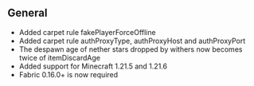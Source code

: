 ## General

- Added carpet rule fakePlayerForceOffline
- Added carpet rule authProxyType, authProxyHost and authProxyPort
- The despawn age of nether stars dropped by withers now becomes twice of itemDiscardAge
- Added support for Minecraft 1.21.5 and 1.21.6
- Fabric 0.16.0+ is now required
